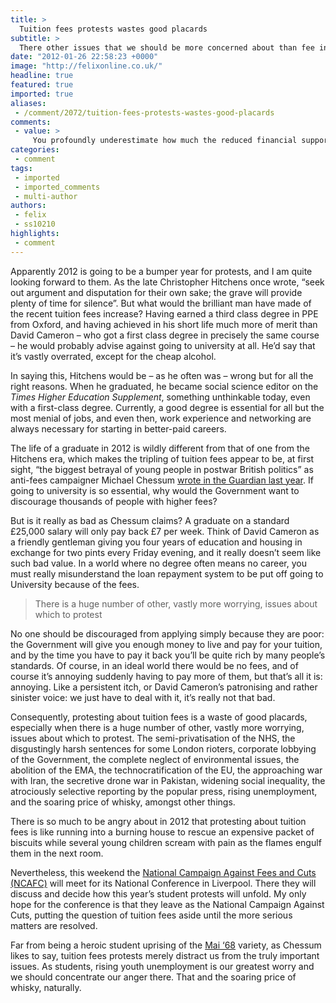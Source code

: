 ```yaml
---
title: >
  Tuition fees protests wastes good placards
subtitle: >
  There other issues that we should be more concerned about than fee increases, writes Stephen Smith
date: "2012-01-26 22:58:23 +0000"
image: "http://felixonline.co.uk/"
headline: true
featured: true
imported: true
aliases:
 - /comment/2072/tuition-fees-protests-wastes-good-placards
comments:
 - value: >
     You profoundly underestimate how much the reduced financial support packages will affect poorer students.,Also fees should be seen as one aspect of a unified whole of Bad Things and not as something that should be ignored because there are some worse things out there.,Financial support for the poorest students is increasing. Check your facts.,Financial support for the poorest students usually consists of fee rebates - in other words HMG pays off part of the student debt. Why? When these students graduate they are in exactly the same financial situation as other graduates, except that they have less debt. How is this fair? Poorer students should get a bigger loan, not have money given to them by the Government.
categories:
 - comment
tags:
 - imported
 - imported_comments
 - multi-author
authors:
 - felix
 - ss10210
highlights:
 - comment
---
```


Apparently 2012 is going to be a bumper year for protests, and I am quite looking forward to them. As the late Christopher Hitchens once wrote, “seek out argument and disputation for their own sake; the grave will provide plenty of time for silence”. But what would the brilliant man have made of the recent tuition fees increase? Having earned a third class degree in PPE from Oxford, and having achieved in his short life much more of merit than David Cameron – who got a first class degree in precisely the same course – he would probably advise against going to university at all. He’d say that it’s vastly overrated, except for the cheap alcohol.

In saying this, Hitchens would be – as he often was – wrong but for all the right reasons. When he graduated, he became social science editor on the _Times Higher Education Supplement_, something unthinkable today, even with a first-class degree. Currently, a good degree is essential for all but the most menial of jobs, and even then, work experience and networking are always necessary for starting in better-paid careers.

The life of a graduate in 2012 is wildly different from that of one from the Hitchens era, which makes the tripling of tuition fees appear to be, at first sight, “the biggest betrayal of young people in postwar British politics” as anti-fees campaigner Michael Chessum [wrote in the Guardian last year](http://www.guardian.co.uk/commentisfree/2011/jul/13/tuition-fees-privatisation-education). If going to university is so essential, why would the Government want to discourage thousands of people with higher fees?

But is it really as bad as Chessum claims? A graduate on a standard £25,000 salary will only pay back £7 per week. Think of David Cameron as a friendly gentleman giving you four years of education and housing in exchange for two pints every Friday evening, and it really doesn’t seem like such bad value. In a world where no degree often means no career, you must really misunderstand the loan repayment system to be put off going to University because of the fees.

> There is a huge number of other, vastly more worrying, issues about which to protest

No one should be discouraged from applying simply because they are poor: the Government will give you enough money to live and pay for your tuition, and by the time you have to pay it back you’ll be quite rich by many people’s standards. Of course, in an ideal world there would be no fees, and of course it’s annoying suddenly having to pay more of them, but that’s all it is: annoying. Like a persistent itch, or David Cameron’s patronising and rather sinister voice: we just have to deal with it, it’s really not that bad.

Consequently, protesting about tuition fees is a waste of good placards, especially when there is a huge number of other, vastly more worrying, issues about which to protest. The semi-privatisation of the NHS, the disgustingly harsh sentences for some London rioters, corporate lobbying of the Government, the complete neglect of environmental issues, the abolition of the EMA, the technocratification of the EU, the approaching war with Iran, the secretive drone war in Pakistan, widening social inequality, the atrociously selective reporting by the popular press, rising unemployment, and the soaring price of whisky, amongst other things.

There is so much to be angry about in 2012 that protesting about tuition fees is like running into a burning house to rescue an expensive packet of biscuits while several young children scream with pain as the flames engulf them in the next room.

Nevertheless, this weekend the [National Campaign Against Fees and Cuts (NCAFC)](http://anticuts.com/) will meet for its National Conference in Liverpool. There they will discuss and decide how this year’s student protests will unfold. My only hope for the conference is that they leave as the National Campaign Against Cuts, putting the question of tuition fees aside until the more serious matters are resolved.

Far from being a heroic student uprising of the [Mai ‘68](http://en.wikipedia.org/wiki/May_1968_in_France) variety, as Chessum likes to say, tuition fees protests merely distract us from the truly important issues. As students, rising youth unemployment is our greatest worry and we should concentrate our anger there. That and the soaring price of whisky, naturally.
